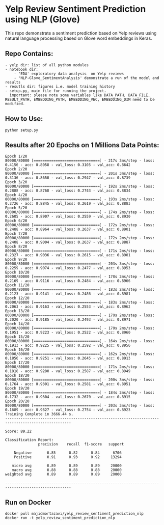 # Yelp Review Sentiment Prediction using NLP (Glove)
This repo demonstrate a sentiment prediction based on Yelp reviews using natural language processing based on Glove word embeddings in Keras.

## Repo Contains:
    - yelp dir: list of all python modules
    - notebook dir: 
        - 'EDA' exploratory data analysis  on Yelp reviews
        - 'NLP-Glove_SentimentAnalysis' demonstrate a run of the model and results
    - resutls dir: figures i.e. model training history
    - setup.py, main file for running the project. 
      important: please note some variables like DATA_PATH, DATA_FILE, RESULT_PATH, EMBEDDING_PATH, EMBEDDING_VEC, EMBEDDING_DIM need to be modified.

##  How to Use:
    python setup.py
##  Results after 20 Epochs on 1 Millions Data Points:
    
    Epoch 1/20
    80000/80000 [==============================] - 217s 3ms/step - loss: 0.4156 - acc: 0.8058 - val_loss: 0.3105 - val_acc: 0.8642
    Epoch 2/20
    80000/80000 [==============================] - 201s 3ms/step - loss: 0.3136 - acc: 0.8650 - val_loss: 0.2947 - val_acc: 0.8739
    Epoch 3/20
    80000/80000 [==============================] - 192s 2ms/step - loss: 0.2888 - acc: 0.8768 - val_loss: 0.2743 - val_acc: 0.8834
    Epoch 4/20
    80000/80000 [==============================] - 193s 2ms/step - loss: 0.2726 - acc: 0.8845 - val_loss: 0.2619 - val_acc: 0.8883
    Epoch 5/20
    80000/80000 [==============================] - 174s 2ms/step - loss: 0.2605 - acc: 0.8907 - val_loss: 0.2559 - val_acc: 0.8930
    Epoch 6/20
    80000/80000 [==============================] - 172s 2ms/step - loss: 0.2488 - acc: 0.8964 - val_loss: 0.2637 - val_acc: 0.8901
    Epoch 7/20
    80000/80000 [==============================] - 172s 2ms/step - loss: 0.2408 - acc: 0.9004 - val_loss: 0.2637 - val_acc: 0.8887
    Epoch 8/20
    80000/80000 [==============================] - 171s 2ms/step - loss: 0.2327 - acc: 0.9036 - val_loss: 0.2615 - val_acc: 0.8901
    Epoch 9/20
    80000/80000 [==============================] - 203s 3ms/step - loss: 0.2259 - acc: 0.9074 - val_loss: 0.2477 - val_acc: 0.8953
    Epoch 10/20
    80000/80000 [==============================] - 178s 2ms/step - loss: 0.2169 - acc: 0.9116 - val_loss: 0.2484 - val_acc: 0.8966
    Epoch 11/20
    80000/80000 [==============================] - 183s 2ms/step - loss: 0.2123 - acc: 0.9141 - val_loss: 0.2486 - val_acc: 0.8981
    Epoch 12/20
    80000/80000 [==============================] - 183s 2ms/step - loss: 0.2063 - acc: 0.9163 - val_loss: 0.2553 - val_acc: 0.8962
    Epoch 13/20
    80000/80000 [==============================] - 170s 2ms/step - loss: 0.2020 - acc: 0.9185 - val_loss: 0.2493 - val_acc: 0.8971
    Epoch 14/20
    80000/80000 [==============================] - 170s 2ms/step - loss: 0.1951 - acc: 0.9223 - val_loss: 0.2522 - val_acc: 0.8960
    Epoch 15/20
    80000/80000 [==============================] - 164s 2ms/step - loss: 0.1913 - acc: 0.9225 - val_loss: 0.2592 - val_acc: 0.8956
    Epoch 16/20
    80000/80000 [==============================] - 162s 2ms/step - loss: 0.1856 - acc: 0.9251 - val_loss: 0.2645 - val_acc: 0.8913
    Epoch 17/20
    80000/80000 [==============================] - 171s 2ms/step - loss: 0.1818 - acc: 0.9280 - val_loss: 0.2587 - val_acc: 0.8949
    Epoch 18/20
    80000/80000 [==============================] - 200s 3ms/step - loss: 0.1764 - acc: 0.9301 - val_loss: 0.2581 - val_acc: 0.8951
    Epoch 19/20
    80000/80000 [==============================] - 184s 2ms/step - loss: 0.1732 - acc: 0.9304 - val_loss: 0.2670 - val_acc: 0.8915
    Epoch 20/20
    80000/80000 [==============================] - 203s 3ms/step - loss: 0.1689 - acc: 0.9327 - val_loss: 0.2754 - val_acc: 0.8923
    Training Complete in 3666.44 s.
    ----------------------------------------------------------------------------------------------------

    Score: 89.22

    Classification Report:
                   precision    recall  f1-score   support

        Negative       0.85      0.82      0.84      6706
        Positive       0.91      0.93      0.92     13294

       micro avg       0.89      0.89      0.89     20000
       macro avg       0.88      0.88      0.88     20000
    weighted avg       0.89      0.89      0.89     20000

    ----------------------------------------------------------------------------------------------------
    
##  Run on Docker
    docker pull majidmortazavi/yelp_review_sentiment_prediction_nlp
    docker run -t yelp_review_sentiment_prediction_nlp
